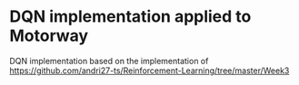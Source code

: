 # DQN implementation applied to Motorway

DQN implementation based on the implementation of https://github.com/andri27-ts/Reinforcement-Learning/tree/master/Week3
